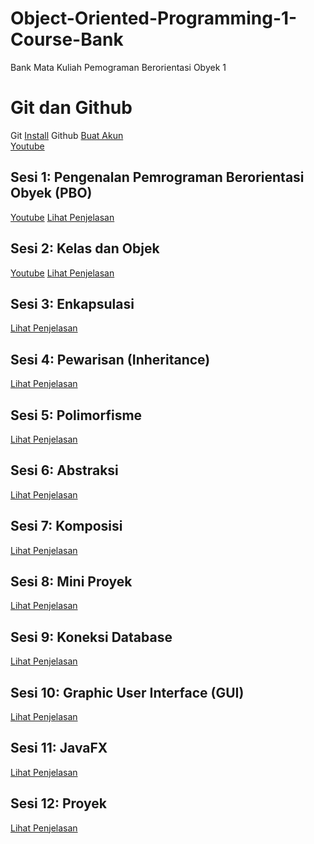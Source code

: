 # Object-Oriented-Programming-1-Course-Bank
Bank Mata Kuliah Pemograman Berorientasi Obyek 1

# Git dan Github
Git <a href="https://git-scm.com/">Install</a>
Github <a href="https://github.com/">Buat Akun</a>
<br>
<a href="https://www.youtube.com/watch?v=rzuhHzFuvjY">Youtube</a>

## Sesi 1: Pengenalan Pemrograman Berorientasi Obyek (PBO)
<a href="https://youtu.be/QBKUT6EZjzM?si=LajfqIkGYCgKBjA4">Youtube</a>
<a href="https://github.com/Muhammad-Ikhwan-Fathulloh/Object-Oriented-Programming-1-Course-Bank/tree/main/Introduction">Lihat Penjelasan</a>

## Sesi 2: Kelas dan Objek
<a href="https://youtu.be/hWuVshzyrUg?si=UOglRUyxEMv9RQBk">Youtube</a>
<a href="https://github.com/Muhammad-Ikhwan-Fathulloh/Object-Oriented-Programming-1-Course-Bank/tree/main/ClassAndObject">Lihat Penjelasan</a>

## Sesi 3: Enkapsulasi
<a href="https://github.com/Muhammad-Ikhwan-Fathulloh/Object-Oriented-Programming-1-Course-Bank/tree/main/Encapsulation">Lihat Penjelasan</a>

## Sesi 4: Pewarisan (Inheritance)
<a href="https://github.com/Muhammad-Ikhwan-Fathulloh/Object-Oriented-Programming-1-Course-Bank/tree/main/Inheritance">Lihat Penjelasan</a>

## Sesi 5: Polimorfisme
<a href="https://github.com/Muhammad-Ikhwan-Fathulloh/Object-Oriented-Programming-1-Course-Bank/tree/main/Polimorfisme">Lihat Penjelasan</a>

## Sesi 6: Abstraksi
<a href="https://github.com/Muhammad-Ikhwan-Fathulloh/Object-Oriented-Programming-1-Course-Bank/tree/main/Abstract">Lihat Penjelasan</a>

## Sesi 7: Komposisi
<a href="https://github.com/Muhammad-Ikhwan-Fathulloh/Object-Oriented-Programming-1-Course-Bank/tree/main/Composition">Lihat Penjelasan</a>

## Sesi 8: Mini Proyek
<a href="https://github.com/Muhammad-Ikhwan-Fathulloh/Object-Oriented-Programming-1-Course-Bank/tree/main/MiniProject">Lihat Penjelasan</a>

## Sesi 9: Koneksi Database
<a href="https://github.com/Muhammad-Ikhwan-Fathulloh/Object-Oriented-Programming-1-Course-Bank/tree/main/Database">Lihat Penjelasan</a>

## Sesi 10: Graphic User Interface (GUI)
<a href="">Lihat Penjelasan</a>

## Sesi 11: JavaFX
<a href="">Lihat Penjelasan</a>

## Sesi 12: Proyek
<a href="">Lihat Penjelasan</a>
